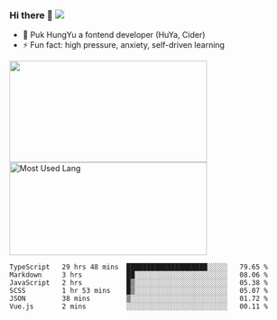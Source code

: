 ### Hi there 👋   ![](https://komarev.com/ghpvc/?username=trojan0523&color=ff69b4&label=PV+Since+2020-1-1)

 - 🔭 Puk HungYu a fontend developer (HuYa, Cider)
 - ⚡ Fun fact: high pressure, anxiety, self-driven learning 

 <img align="left" width="350px" height="180px" src="https://github-readme-stats.vercel.app/api?username=trojan0523&show_icons=true&icon_color=199861&count_private=true" />
 
 <img width="350px" height="165px" alt="Most Used Lang" src="https://github-readme-stats.vercel.app/api/top-langs/?username=trojan0523&layout=compact"/>
 

 <!--START_SECTION:waka-->

```text
TypeScript   29 hrs 48 mins  ████████████████████░░░░░   79.65 %
Markdown     3 hrs           ██░░░░░░░░░░░░░░░░░░░░░░░   08.06 %
JavaScript   2 hrs           █▒░░░░░░░░░░░░░░░░░░░░░░░   05.38 %
SCSS         1 hr 53 mins    █▒░░░░░░░░░░░░░░░░░░░░░░░   05.07 %
JSON         38 mins         ▒░░░░░░░░░░░░░░░░░░░░░░░░   01.72 %
Vue.js       2 mins          ░░░░░░░░░░░░░░░░░░░░░░░░░   00.11 %
```

<!--END_SECTION:waka-->

 
<!--
**Trojan0523/Trojan0523** is a ✨ _special_ ✨ repository because its `README.md` (this file) appears on your GitHub profile.

Here are some ideas to get you started:

- 👯 looking to collaborate on where? i don`t know
- 🤔 I’m looking for help with ...
- 💬 Ask me about ...
- 📫 How to reach me: ...
- 😄 Pronouns: ...
- ⚡ Fun fact: ...
![](https://komarev.com/ghpvc/?username=trojan0523)
-->
